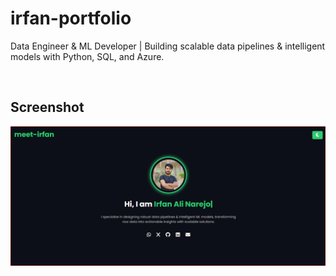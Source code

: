 # irfan-portfolio
Data Engineer &amp; ML Developer | Building scalable data pipelines &amp; intelligent models with Python, SQL, and Azure.

<br>

## Screenshot
![Screenshot](https://raw.githubusercontent.com/meet-irfan/irfan-portfolio/3daaea6dc1c943349fc666c3ce8fece73041725b/profile-1.PNG)
